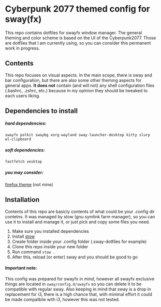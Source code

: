# Cyberpunk 2077 themed config for sway(fx)
This repo contains dotfiles for swayfx window manager. The general theming and color scheme is based on the UI of the Cyberpunk2077. Those are dotfiles that I am currently using, so you can consider this permanent work in progress.

## Contents
This repo focuses on visual aspects. In the main scope, there is sway and bar configuration, but there are also some other theming aspects for general apps. **It does not** contain (and will not) any shell configuration files (.bashrc, .zshrc, etc.) because in my opinion they should be tweaked to each users liking.

## Dependencies to install
##### hard dependencies:
```
swayfx polkit swaybg xorg-wayland sway-launcher-desktop kitty slurp wl-clipboard
```
##### soft dependencies:
```
fastfetch vesktop 
```
##### you may consider:
[firefox theme](https://addons.mozilla.org/en-US/firefox/addon/cyberpunk-2077-ui) (not mine)

## Installation
Contents of this repo are basicly contents of what could be your .config dir contetns. It was managed by stow (gnu symlink farm manager), so you can use it to install and manage it, or just pick and copy some files you need.

1. Make sure you installed dependencies
2. Install [stow](https://www.gnu.org/software/stow/)
3. Create folder inside your .config folder (.sway-dotfiles for example)
4. Clone this repo inside your new folder
5. Run command `stow .`
6. After this, reload (or enter) sway and you should be good to go

#### Important note:
This config was prepared for swayfx in mind, however all swayfx exclusive things are located in `sway/config.d/swayfx` so you can delete it to be compatible with regular sway. Also keeping in mind that sway is a drop in replacement for i3, there is a high chance that, with minimal effort it could be made compatbile with i3, however this was not tested.
